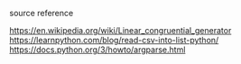 source reference

https://en.wikipedia.org/wiki/Linear_congruential_generator
https://learnpython.com/blog/read-csv-into-list-python/
https://docs.python.org/3/howto/argparse.html
